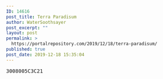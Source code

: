 ```yaml
---
ID: 14616
post_title: Terra Paradisum
author: WaterSoothsayer
post_excerpt: ""
layout: post
permalink: >
  https://portalrepository.com/2019/12/18/terra-paradisum/
published: true
post_date: 2019-12-18 15:35:04
---
```

<pre>3008005C3C21</pre>